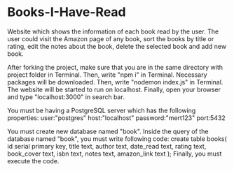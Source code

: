 # Books-I-Have-Read
Website which shows the information of each book read by the user. The user could visit the Amazon page of any book, sort the books by title or rating, edit the notes about the book, delete the selected book and add new book.  

After forking the project, make sure that you are in the same directory with project folder in Terminal. Then, write "npm i" in Terminal. Necessary packages will be downloaded. Then, write "nodemon index.js" in Terminal. The website will be started to run on localhost. Finally, open your browser and type "localhost:3000" in search bar.

You must be having a PostgreSQL server which has the following properties:
user:"postgres"
host:"localhost"
password:"mert123"
port:5432

You must create new database named "book". Inside the query of the database named "book", you must write following code:
create table books(
	id serial primary key,
	title text,
	author text,
	date_read text,
	rating text,
	book_cover text,
	isbn text,
	notes text,
	amazon_link text
);
Finally, you must execute the code.
